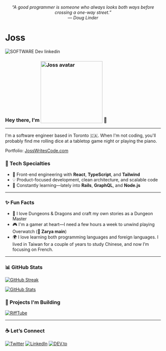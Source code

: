 

<p align="center"><em>“A good programmer is someone who always looks both ways before crossing a one-way street.”<br>— Doug Linder</em></p>


# Joss


![SOFTWARE Dev linkedin](https://github.com/user-attachments/assets/59936037-4d35-4c69-a648-7913fce28992)

<h3>Hey there, I'm <img alt="Joss avatar" src="https://github.com/user-attachments/assets/34d11237-3d6c-4259-bd9e-cd5ad0e24f1e/eb078237-d6c7-4d7a-b380-f7ff7e1b85d1](https://github.com/user-attachments/assets/49982a47-e6c7-4890-a3f6-7c4b7d11c317"  style="vertical-align: sub; width: 200px;" /> 👋</h3>

---

I'm a software engineer based in Toronto 🇨🇦. When I'm not coding, you'll probably find me rolling dice at a tabletop game night or playing the piano.

Portfolio: [JossWritesCode.com](https://www.josswritescode.com/)  

### 🔧 Tech Specialties

- 🧠 Front-end engineering with **React**, **TypeScript**, and **Tailwind**
- 💡 Product-focused development, clean architecture, and scalable code
- 🚀 Constantly learning—lately into **Rails**, **GraphQL**, and **Node.js**

---

### ✨ Fun Facts

- 🎲 I love Dungeons & Dragons and craft my own stories as a Dungeon Master  
- 🎮 I'm a gamer at heart—I need a few hours a week to unwind playing Overwatch (**💪 Zarya main**)
- 🌍 I love learning both programming languages and foreign languages. I lived in Taiwan for a couple of years to study Chinese, and now I’m focusing on French.

---

### 📊 GitHub Stats

<div>


[![GitHub Streak](https://github-readme-streak-stats-zeta-dun-63.vercel.app?user=JossWritesCode&theme=dracula)](https://git.io/streak-stats)

[![GitHub Stats](https://github-readme-stats.vercel.app/api/top-langs/?username=JossWritesCode&layout=compact&theme=dracula&hide_title=true&langs_count=6)](github-readme-stats-h9kx.vercel.app)

</div>

### 🚀 Projects I'm Building

[![RiffTube](https://github-readme-stats.vercel.app/api/pin/?username=JossWritesCode&repo=RiffTube&theme=dracula)](https://github.com/JossWritesCode/RiffTube)


---

### ☕ Let’s Connect

[![Twitter](https://img.shields.io/badge/Twitter-%231DA1F2.svg?style=for-the-badge&logo=twitter&logoColor=white)](https://twitter.com/josswritescode)
[![LinkedIn](https://img.shields.io/badge/LinkedIn-blue.svg?style=for-the-badge&logo=linkedin&logoColor=white)](https://www.linkedin.com/in/josswritescode)
[![DEV.to](https://img.shields.io/badge/DEV.to-0A0A0A.svg?style=for-the-badge&logo=dev-dot-to&logoColor=white)](https://dev.to/josswritescode)


